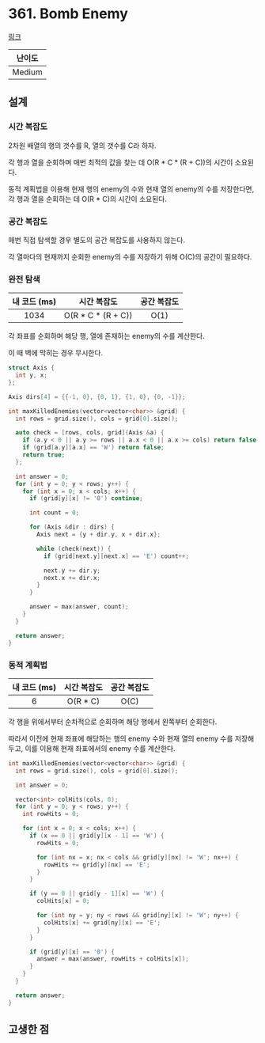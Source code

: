# 361. Bomb Enemy

[링크](https://leetcode.com/problems/bomb-enemy/description/)

| 난이도 |
| :----: |
| Medium |

## 설계

### 시간 복잡도

2차원 배열의 행의 갯수를 R, 열의 갯수를 C라 하자.

각 행과 열을 순회하며 매번 최적의 값을 찾는 데 O(R \* C \* (R + C))의 시간이 소요된다.

동적 계획법을 이용해 현재 행의 enemy의 수와 현재 열의 enemy의 수를 저장한다면, 각 행과 열을 순회하는 데 O(R \* C)의 시간이 소요된다.

### 공간 복잡도

매번 직접 탐색할 경우 별도의 공간 복잡도를 사용하지 않는다.

각 열마다의 현재까지 순회한 enemy의 수를 저장하기 위해 O(C)의 공간이 필요하다.

### 완전 탐색

| 내 코드 (ms) |     시간 복잡도      | 공간 복잡도 |
| :----------: | :------------------: | :---------: |
|     1034     | O(R \* C \* (R + C)) |    O(1)     |

각 좌표를 순회하며 해당 행, 열에 존재하는 enemy의 수를 계산한다.

이 때 벽에 막히는 경우 무시한다.

```cpp
struct Axis {
  int y, x;
};

Axis dirs[4] = {{-1, 0}, {0, 1}, {1, 0}, {0, -1}};

int maxKilledEnemies(vector<vector<char>> &grid) {
  int rows = grid.size(), cols = grid[0].size();

  auto check = [rows, cols, grid](Axis &a) {
    if (a.y < 0 || a.y >= rows || a.x < 0 || a.x >= cols) return false;
    if (grid[a.y][a.x] == 'W') return false;
    return true;
  };

  int answer = 0;
  for (int y = 0; y < rows; y++) {
    for (int x = 0; x < cols; x++) {
      if (grid[y][x] != '0') continue;

      int count = 0;

      for (Axis &dir : dirs) {
        Axis next = {y + dir.y, x + dir.x};

        while (check(next)) {
          if (grid[next.y][next.x] == 'E') count++;

          next.y += dir.y;
          next.x += dir.x;
        }
      }

      answer = max(answer, count);
    }
  }

  return answer;
}
```

### 동적 계획법

| 내 코드 (ms) | 시간 복잡도 | 공간 복잡도 |
| :----------: | :---------: | :---------: |
|      6       |  O(R \* C)  |    O(C)     |

각 행을 위에서부터 순차적으로 순회하며 해당 행에서 왼쪽부터 순회한다.

따라서 이전에 현재 좌표에 해당하는 행의 enemy 수와 현재 열의 enemy 수를 저장해두고, 이를 이용해 현재 좌표에서의 enemy 수를 계산한다.

```cpp
int maxKilledEnemies(vector<vector<char>> &grid) {
  int rows = grid.size(), cols = grid[0].size();

  int answer = 0;

  vector<int> colHits(cols, 0);
  for (int y = 0; y < rows; y++) {
    int rowHits = 0;

    for (int x = 0; x < cols; x++) {
      if (x == 0 || grid[y][x - 1] == 'W') {
        rowHits = 0;

        for (int nx = x; nx < cols && grid[y][nx] != 'W'; nx++) {
          rowHits += grid[y][nx] == 'E';
        }
      }

      if (y == 0 || grid[y - 1][x] == 'W') {
        colHits[x] = 0;

        for (int ny = y; ny < rows && grid[ny][x] != 'W'; ny++) {
          colHits[x] += grid[ny][x] == 'E';
        }
      }

      if (grid[y][x] == '0') {
        answer = max(answer, rowHits + colHits[x]);
      }
    }
  }

  return answer;
}
```

## 고생한 점
